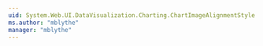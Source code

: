 ```yaml
---
uid: System.Web.UI.DataVisualization.Charting.ChartImageAlignmentStyle
ms.author: "mblythe"
manager: "mblythe"
---
```

